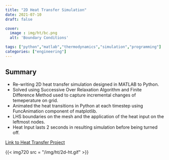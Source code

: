 ```yaml
---
title: "2D Heat Transfer Simulation"
date: 2021-07-10
draft: false

cover:
  image : img/ht/bc.png
  alt: 'Boundary Conditions'

tags: ["python","matlab","thermodynamics","simulation","programming"]
categories: ["engineering"]
---
```


## Summary

- Re-writing 2D heat transfer simulation designed in MATLAB to Python.
- Solved using Successive Over Relaxation Algorithm and Finite Difference Method used to capture incremental changes of temeperature on grid.
- Animated the heat transitions in Python at each timestep using FuncAnimation component of matplotlib.
- LHS boundaries on the mesh and the application of the heat input on the leftmost nodes.
- Heat Input lasts 2 seconds in resulting simulation before being turned off.

[Link to Heat Transfer Project](https://github.com/Filpill/2D_HeatTranfer)

{{< img720 src = "/img/ht/2d-ht.gif" >}}
